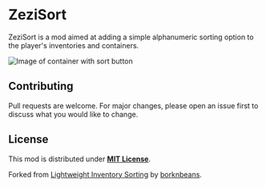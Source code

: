 # ZeziSort

ZeziSort is a mod aimed at adding a simple alphanumeric sorting option to the player's inventories and containers.

![Image of container with sort button](https://cdn.modrinth.com/data/cached_images/9b7401372909cc8d2c7fd5f2541b0ed397262571.gif)

## Contributing

Pull requests are welcome. For major changes, please open an issue first to discuss what you would like to change.

## License

This mod is distributed under **[MIT License](https://github.com/Zezik-Git/ZeziSort/blob/main/LICENSE)**.

Forked from [Lightweight Inventory Sorting](https://github.com/borknbeans/LightweightInventorySorting) by [borknbeans](https://github.com/borknbeans).
